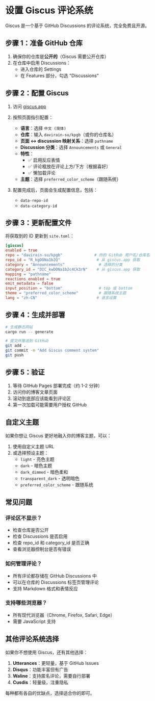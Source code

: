 # 设置 Giscus 评论系统

Giscus 是一个基于 GitHub Discussions 的评论系统，完全免费且开源。

## 步骤 1：准备 GitHub 仓库

1. 确保你的仓库是**公开的**（Giscus 需要公开仓库）
2. 在仓库中启用 Discussions：
   - 进入仓库的 Settings
   - 在 Features 部分，勾选 "Discussions"

## 步骤 2：配置 Giscus

1. 访问 [giscus.app](https://giscus.app/zh-CN)
2. 按照页面指引配置：
   - **语言**：选择 `中文 (简体)`
   - **仓库**：输入 `davirain-su/kpgb`（或你的仓库名）
   - **页面 ↔️ discussion 映射关系**：选择 `pathname`
   - **Discussion 分类**：选择 `Announcements` 或 `General`
   - **特性**：
     - ✅ 启用反应表情
     - ✅ 评论框放在评论上方/下方（根据喜好）
     - ✅ 懒加载评论
   - **主题**：选择 `preferred_color_scheme`（跟随系统）

3. 配置完成后，页面会生成配置信息，包括：
   - `data-repo-id`
   - `data-category-id`

## 步骤 3：更新配置文件

将获取到的 ID 更新到 `site.toml`：

```toml
[giscus]
enabled = true
repo = "davirain-su/kpgb"              # 你的 GitHub 用户名/仓库名
repo_id = "R_kgDONa1b2Q"                # 从 giscus.app 获取
category = "Announcements"               # 选择的分类
category_id = "DIC_kwDONa1b2c4Ck3rN"    # 从 giscus.app 获取
mapping = "pathname"
reactions_enabled = true
emit_metadata = false
input_position = "bottom"                # top 或 bottom
theme = "preferred_color_scheme"         # 跟随系统主题
lang = "zh-CN"                          # 语言设置
```

## 步骤 4：生成并部署

```bash
# 生成静态网站
cargo run -- generate

# 提交并推送到 GitHub
git add .
git commit -m "Add Giscus comment system"
git push
```

## 步骤 5：验证

1. 等待 GitHub Pages 部署完成（约 1-2 分钟）
2. 访问你的博客文章页面
3. 滚动到底部应该能看到评论区
4. 第一次加载可能需要用户授权 GitHub

## 自定义主题

如果你想让 Giscus 更好地融入你的博客主题，可以：

1. 使用自定义主题 URL
2. 或选择预设主题：
   - `light` - 亮色主题
   - `dark` - 暗色主题
   - `dark_dimmed` - 暗色柔和
   - `transparent_dark` - 透明暗色
   - `preferred_color_scheme` - 跟随系统

## 常见问题

### 评论区不显示？
- 检查仓库是否公开
- 检查 Discussions 是否启用
- 检查 repo_id 和 category_id 是否正确
- 查看浏览器控制台是否有错误

### 如何管理评论？
- 所有评论都存储在 GitHub Discussions 中
- 可以在仓库的 Discussions 标签页管理评论
- 支持 Markdown 格式和表情反应

### 支持哪些浏览器？
- 所有现代浏览器（Chrome, Firefox, Safari, Edge）
- 需要 JavaScript 支持

## 其他评论系统选择

如果你不想使用 Giscus，还有其他选择：

1. **Utterances**：更轻量，基于 GitHub Issues
2. **Disqus**：功能丰富但有广告
3. **Waline**：支持匿名评论，需要自行部署
4. **Cusdis**：轻量级，注重隐私

每种都有各自的优缺点，选择适合你的即可。